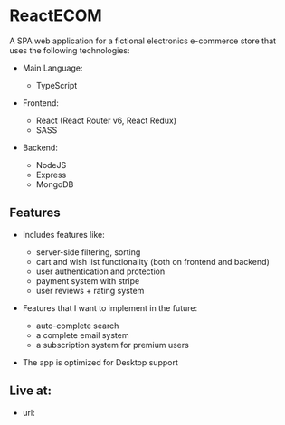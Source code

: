 # ReactECOM

A SPA web application for a fictional electronics e-commerce store that uses the following technologies:

* Main Language:
    - TypeScript

* Frontend: 
    - React (React Router v6, React Redux)
    - SASS

* Backend: 
    - NodeJS
    - Express
    - MongoDB

## Features

* Includes features like:
    - server-side filtering, sorting
    - cart and wish list functionality (both on frontend and backend)
    - user authentication and protection
    - payment system with stripe
    - user reviews + rating system

* Features that I want to implement in the future: 
    - auto-complete search
    - a complete email system
    - a subscription system for premium users

* The app is optimized for Desktop support

## Live at:

- url: